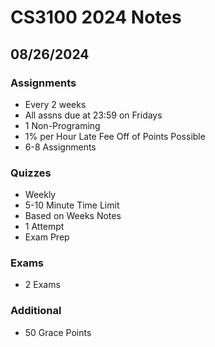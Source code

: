 # CS3100 2024 Notes

## 08/26/2024

### Assignments
- Every 2 weeks
- All assns due at 23:59 on Fridays
- 1 Non-Programing 
- 1% per Hour Late Fee Off of Points Possible
- 6-8 Assignments

### Quizzes
- Weekly
- 5-10 Minute Time Limit
- Based on Weeks Notes
- 1 Attempt
- Exam Prep

### Exams
- 2 Exams

### Additional
- 50 Grace Points
